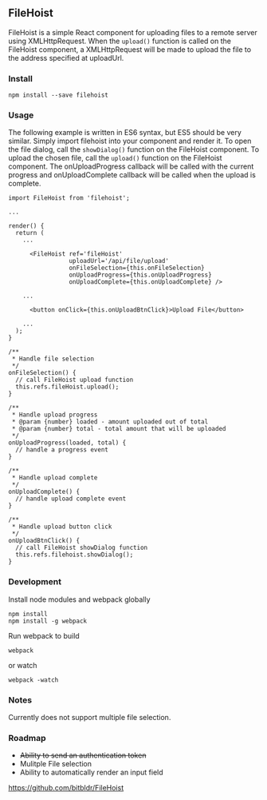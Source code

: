 ## FileHoist

FileHoist is a simple React component for uploading files to a remote server using XMLHttpRequest. When the `upload()` function is called on the FileHoist component, a XMLHttpRequest will be made to upload the file to the address specified at uploadUrl.

### Install
```language-bash
npm install --save filehoist
```

### Usage
The following example is written in ES6 syntax, but ES5 should be very similar. Simply import filehoist into your component and render it. To open the file dialog, call the `showDialog()` function on the FileHoist component. To upload the chosen file, call the `upload()` function on the FileHoist component. The onUploadProgress callback will be called with the current progress and onUploadComplete callback will be called when the upload is complete.
```language-javascript
import FileHoist from 'filehoist';

...

render() {
  return (
    ...

      <FileHoist ref='fileHoist'
                 uploadUrl='/api/file/upload'
                 onFileSelection={this.onFileSelection}
                 onUploadProgress={this.onUploadProgress}
                 onUploadComplete={this.onUploadComplete} />

    ...

      <button onClick={this.onUploadBtnClick}>Upload File</button>
    
    ...
  );
}

/**
 * Handle file selection
 */
onFileSelection() {
  // call FileHoist upload function
  this.refs.fileHoist.upload();
}

/**
 * Handle upload progress
 * @param {number} loaded - amount uploaded out of total
 * @param {number} total - total amount that will be uploaded
 */
onUploadProgress(loaded, total) {
  // handle a progress event
}

/**
 * Handle upload complete
 */
onUploadComplete() {
  // handle upload complete event
}

/**
 * Handle upload button click
 */
onUploadBtnClick() {
  // call FileHoist showDialog function
  this.refs.filehoist.showDialog();
}
```

### Development
Install node modules and webpack globally
```
npm install
npm install -g webpack
```

Run webpack to build
```language-bash
webpack
```

or watch
```language-bash
webpack -watch
```

### Notes
Currently does not support multiple file selection.

### Roadmap
- ~~Ability to send an authentication token~~
- Mulitple File selection
- Ability to automatically render an input field


https://github.com/bitbldr/FileHoist